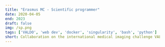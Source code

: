 ```yaml
---
title: "Erasmus MC - Scientific programmer"
date: 2020-04-05
end: 2023
draft: false
img: /sp.png
tags: ['VALDO', 'web dev', 'docker', 'singularity', 'bash', 'python']
short: Collaboration on the international medical imaging challenge VALDO. Web development. Teaching of good programming practices (git, test driven development...)
---
```

